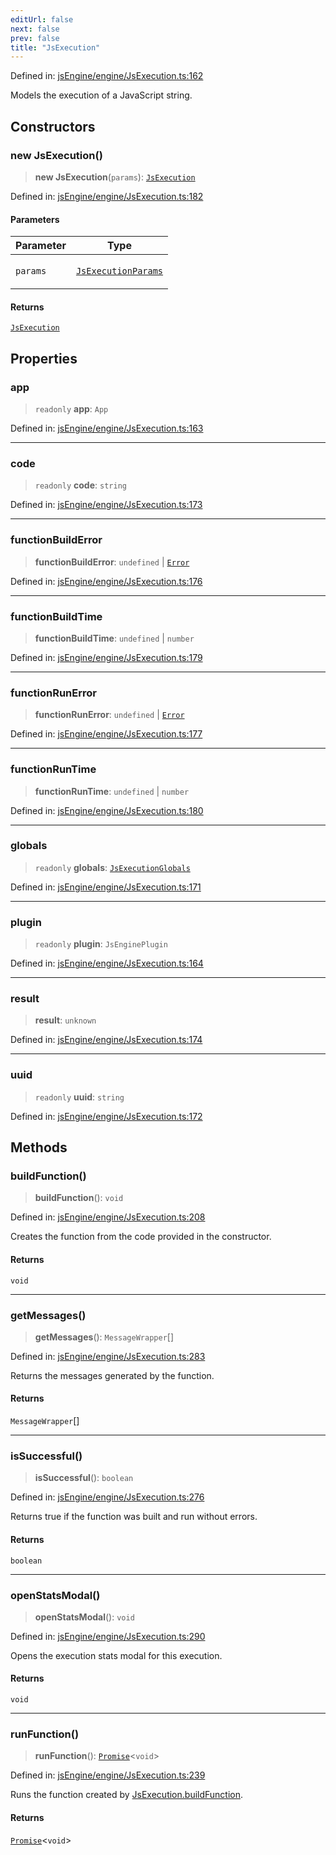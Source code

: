 ```yaml
---
editUrl: false
next: false
prev: false
title: "JsExecution"
---
```


Defined in: [jsEngine/engine/JsExecution.ts:162](https://github.com/mProjectsCode/obsidian-js-engine-plugin/blob/8502428515e4bbbda63a1c50981c15858802b7c4/jsEngine/engine/JsExecution.ts#L162)

Models the execution of a JavaScript string.

## Constructors

### new JsExecution()

> **new JsExecution**(`params`): [`JsExecution`](/obsidian-js-engine-plugin-docs/api/classes/jsexecution/)

Defined in: [jsEngine/engine/JsExecution.ts:182](https://github.com/mProjectsCode/obsidian-js-engine-plugin/blob/8502428515e4bbbda63a1c50981c15858802b7c4/jsEngine/engine/JsExecution.ts#L182)

#### Parameters

<table>
<thead>
<tr>
<th>Parameter</th>
<th>Type</th>
</tr>
</thead>
<tbody>
<tr>
<td>

`params`

</td>
<td>

[`JsExecutionParams`](/obsidian-js-engine-plugin-docs/api/interfaces/jsexecutionparams/)

</td>
</tr>
</tbody>
</table>

#### Returns

[`JsExecution`](/obsidian-js-engine-plugin-docs/api/classes/jsexecution/)

## Properties

### app

> `readonly` **app**: `App`

Defined in: [jsEngine/engine/JsExecution.ts:163](https://github.com/mProjectsCode/obsidian-js-engine-plugin/blob/8502428515e4bbbda63a1c50981c15858802b7c4/jsEngine/engine/JsExecution.ts#L163)

***

### code

> `readonly` **code**: `string`

Defined in: [jsEngine/engine/JsExecution.ts:173](https://github.com/mProjectsCode/obsidian-js-engine-plugin/blob/8502428515e4bbbda63a1c50981c15858802b7c4/jsEngine/engine/JsExecution.ts#L173)

***

### functionBuildError

> **functionBuildError**: `undefined` \| [`Error`](https://developer.mozilla.org/docs/Web/JavaScript/Reference/Global_Objects/Error)

Defined in: [jsEngine/engine/JsExecution.ts:176](https://github.com/mProjectsCode/obsidian-js-engine-plugin/blob/8502428515e4bbbda63a1c50981c15858802b7c4/jsEngine/engine/JsExecution.ts#L176)

***

### functionBuildTime

> **functionBuildTime**: `undefined` \| `number`

Defined in: [jsEngine/engine/JsExecution.ts:179](https://github.com/mProjectsCode/obsidian-js-engine-plugin/blob/8502428515e4bbbda63a1c50981c15858802b7c4/jsEngine/engine/JsExecution.ts#L179)

***

### functionRunError

> **functionRunError**: `undefined` \| [`Error`](https://developer.mozilla.org/docs/Web/JavaScript/Reference/Global_Objects/Error)

Defined in: [jsEngine/engine/JsExecution.ts:177](https://github.com/mProjectsCode/obsidian-js-engine-plugin/blob/8502428515e4bbbda63a1c50981c15858802b7c4/jsEngine/engine/JsExecution.ts#L177)

***

### functionRunTime

> **functionRunTime**: `undefined` \| `number`

Defined in: [jsEngine/engine/JsExecution.ts:180](https://github.com/mProjectsCode/obsidian-js-engine-plugin/blob/8502428515e4bbbda63a1c50981c15858802b7c4/jsEngine/engine/JsExecution.ts#L180)

***

### globals

> `readonly` **globals**: [`JsExecutionGlobals`](/obsidian-js-engine-plugin-docs/api/interfaces/jsexecutionglobals/)

Defined in: [jsEngine/engine/JsExecution.ts:171](https://github.com/mProjectsCode/obsidian-js-engine-plugin/blob/8502428515e4bbbda63a1c50981c15858802b7c4/jsEngine/engine/JsExecution.ts#L171)

***

### plugin

> `readonly` **plugin**: `JsEnginePlugin`

Defined in: [jsEngine/engine/JsExecution.ts:164](https://github.com/mProjectsCode/obsidian-js-engine-plugin/blob/8502428515e4bbbda63a1c50981c15858802b7c4/jsEngine/engine/JsExecution.ts#L164)

***

### result

> **result**: `unknown`

Defined in: [jsEngine/engine/JsExecution.ts:174](https://github.com/mProjectsCode/obsidian-js-engine-plugin/blob/8502428515e4bbbda63a1c50981c15858802b7c4/jsEngine/engine/JsExecution.ts#L174)

***

### uuid

> `readonly` **uuid**: `string`

Defined in: [jsEngine/engine/JsExecution.ts:172](https://github.com/mProjectsCode/obsidian-js-engine-plugin/blob/8502428515e4bbbda63a1c50981c15858802b7c4/jsEngine/engine/JsExecution.ts#L172)

## Methods

### buildFunction()

> **buildFunction**(): `void`

Defined in: [jsEngine/engine/JsExecution.ts:208](https://github.com/mProjectsCode/obsidian-js-engine-plugin/blob/8502428515e4bbbda63a1c50981c15858802b7c4/jsEngine/engine/JsExecution.ts#L208)

Creates the function from the code provided in the constructor.

#### Returns

`void`

***

### getMessages()

> **getMessages**(): `MessageWrapper`[]

Defined in: [jsEngine/engine/JsExecution.ts:283](https://github.com/mProjectsCode/obsidian-js-engine-plugin/blob/8502428515e4bbbda63a1c50981c15858802b7c4/jsEngine/engine/JsExecution.ts#L283)

Returns the messages generated by the function.

#### Returns

`MessageWrapper`[]

***

### isSuccessful()

> **isSuccessful**(): `boolean`

Defined in: [jsEngine/engine/JsExecution.ts:276](https://github.com/mProjectsCode/obsidian-js-engine-plugin/blob/8502428515e4bbbda63a1c50981c15858802b7c4/jsEngine/engine/JsExecution.ts#L276)

Returns true if the function was built and run without errors.

#### Returns

`boolean`

***

### openStatsModal()

> **openStatsModal**(): `void`

Defined in: [jsEngine/engine/JsExecution.ts:290](https://github.com/mProjectsCode/obsidian-js-engine-plugin/blob/8502428515e4bbbda63a1c50981c15858802b7c4/jsEngine/engine/JsExecution.ts#L290)

Opens the execution stats modal for this execution.

#### Returns

`void`

***

### runFunction()

> **runFunction**(): [`Promise`](https://developer.mozilla.org/docs/Web/JavaScript/Reference/Global_Objects/Promise)\<`void`\>

Defined in: [jsEngine/engine/JsExecution.ts:239](https://github.com/mProjectsCode/obsidian-js-engine-plugin/blob/8502428515e4bbbda63a1c50981c15858802b7c4/jsEngine/engine/JsExecution.ts#L239)

Runs the function created by [JsExecution.buildFunction](../../../../../obsidian-js-engine-plugin-docs/api/classes/jsexecution/#buildfunction).

#### Returns

[`Promise`](https://developer.mozilla.org/docs/Web/JavaScript/Reference/Global_Objects/Promise)\<`void`\>
